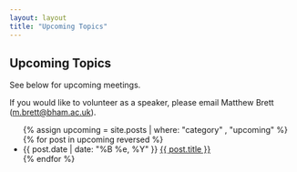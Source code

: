 ```yaml
---
layout: layout
title: "Upcoming Topics"
---
```


<section class="content">

Upcoming Topics
===============


See below for upcoming meetings.

If you would like to volunteer as a speaker, please email Matthew Brett (m.brett@bham.ac.uk).

<ul class="listing">
  {% assign upcoming = site.posts | where: "category" , "upcoming" %}
  {% for post in upcoming reversed %}
  <li>
  <span>{{ post.date | date: "%B %e, %Y" }}</span> <a href="{{ site.url }}{{ post.url }}">{{ post.title }}</a>
  </li>
  {% endfor %}
</ul>
</section>
